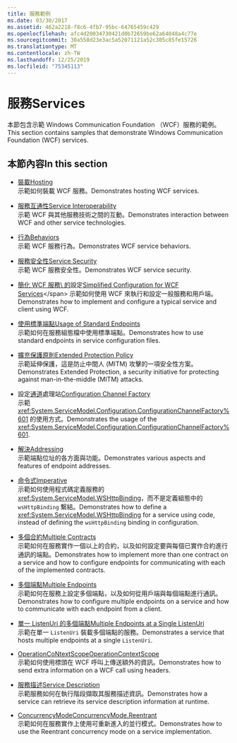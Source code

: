 ```yaml
---
title: 服務範例
ms.date: 03/30/2017
ms.assetid: 462a2218-f8c6-4fb7-95bc-64765459c429
ms.openlocfilehash: afc4d20034730421d0b72659be62a64048a4c77e
ms.sourcegitcommit: 30a558d23e3ac5a52071121a52c305c85fe15726
ms.translationtype: MT
ms.contentlocale: zh-TW
ms.lasthandoff: 12/25/2019
ms.locfileid: "75345113"
---
```

# <a name="services"></a><span data-ttu-id="d2f58-102">服務</span><span class="sxs-lookup"><span data-stu-id="d2f58-102">Services</span></span>

<span data-ttu-id="d2f58-103">本節包含示範 Windows Communication Foundation （WCF）服務的範例。</span><span class="sxs-lookup"><span data-stu-id="d2f58-103">This section contains samples that demonstrate Windows Communication Foundation (WCF) services.</span></span>

## <a name="in-this-section"></a><span data-ttu-id="d2f58-104">本節內容</span><span class="sxs-lookup"><span data-stu-id="d2f58-104">In this section</span></span>

- <span data-ttu-id="d2f58-105">[裝載](../../../../docs/framework/wcf/feature-details/hosting.md)</span><span class="sxs-lookup"><span data-stu-id="d2f58-105">[Hosting](../../../../docs/framework/wcf/feature-details/hosting.md)</span></span>\
<span data-ttu-id="d2f58-106">示範如何裝載 WCF 服務。</span><span class="sxs-lookup"><span data-stu-id="d2f58-106">Demonstrates hosting WCF services.</span></span>

- <span data-ttu-id="d2f58-107">[服務互通性](service-interoperability.md)</span><span class="sxs-lookup"><span data-stu-id="d2f58-107">[Service Interoperability](service-interoperability.md)</span></span>\
<span data-ttu-id="d2f58-108">示範 WCF 與其他服務技術之間的互動。</span><span class="sxs-lookup"><span data-stu-id="d2f58-108">Demonstrates interaction between WCF and other service technologies.</span></span>

- <span data-ttu-id="d2f58-109">[行為](behaviors.md)</span><span class="sxs-lookup"><span data-stu-id="d2f58-109">[Behaviors](behaviors.md)</span></span>\
<span data-ttu-id="d2f58-110">示範 WCF 服務行為。</span><span class="sxs-lookup"><span data-stu-id="d2f58-110">Demonstrates WCF service behaviors.</span></span>

- <span data-ttu-id="d2f58-111">[服務安全性](service-security.md)</span><span class="sxs-lookup"><span data-stu-id="d2f58-111">[Service Security](service-security.md)</span></span>\
<span data-ttu-id="d2f58-112">示範 WCF 服務安全性。</span><span class="sxs-lookup"><span data-stu-id="d2f58-112">Demonstrates WCF service security.</span></span>

- <span data-ttu-id="d2f58-113">[簡化 WCF 服務\ 的](simplified-configuration-for-wcf-services.md)設定</span><span class="sxs-lookup"><span data-stu-id="d2f58-113">[Simplified Configuration for WCF Services](simplified-configuration-for-wcf-services.md)\</span></span>
<span data-ttu-id="d2f58-114">示範如何使用 WCF 來執行和設定一般服務和用戶端。</span><span class="sxs-lookup"><span data-stu-id="d2f58-114">Demonstrates how to implement and configure a typical service and client using WCF.</span></span>

- <span data-ttu-id="d2f58-115">[使用標準端點](usage-of-standard-endpoints.md)</span><span class="sxs-lookup"><span data-stu-id="d2f58-115">[Usage of Standard Endpoints](usage-of-standard-endpoints.md)</span></span>\
<span data-ttu-id="d2f58-116">示範如何在服務組態檔中使用標準端點。</span><span class="sxs-lookup"><span data-stu-id="d2f58-116">Demonstrates how to use standard endpoints in service configuration files.</span></span>

- <span data-ttu-id="d2f58-117">[擴充保護原則](extended-protection-policy.md)</span><span class="sxs-lookup"><span data-stu-id="d2f58-117">[Extended Protection Policy](extended-protection-policy.md)</span></span>\
<span data-ttu-id="d2f58-118">示範延伸保護，這是防止中間人 (MITM) 攻擊的一項安全性方案。</span><span class="sxs-lookup"><span data-stu-id="d2f58-118">Demonstrates Extended Protection, a security initiative for protecting against man-in-the-middle (MITM) attacks.</span></span>

- <span data-ttu-id="d2f58-119">設定[通道](configuration-channel-factory.md)處理站</span><span class="sxs-lookup"><span data-stu-id="d2f58-119">[Configuration Channel Factory](configuration-channel-factory.md)</span></span>\
<span data-ttu-id="d2f58-120">示範 <xref:System.ServiceModel.Configuration.ConfigurationChannelFactory%601> 的使用方式。</span><span class="sxs-lookup"><span data-stu-id="d2f58-120">Demonstrates the usage of the <xref:System.ServiceModel.Configuration.ConfigurationChannelFactory%601>.</span></span>

- <span data-ttu-id="d2f58-121">[解決](addressing.md)</span><span class="sxs-lookup"><span data-stu-id="d2f58-121">[Addressing](addressing.md)</span></span>\
<span data-ttu-id="d2f58-122">示範端點位址的各方面與功能。</span><span class="sxs-lookup"><span data-stu-id="d2f58-122">Demonstrates various aspects and features of endpoint addresses.</span></span>

- <span data-ttu-id="d2f58-123">[命令式](imperative.md)</span><span class="sxs-lookup"><span data-stu-id="d2f58-123">[Imperative](imperative.md)</span></span>\
<span data-ttu-id="d2f58-124">示範如何使用程式碼定義服務的 <xref:System.ServiceModel.WSHttpBinding>，而不是定義組態中的 `wsHttpBinding` 繫結。</span><span class="sxs-lookup"><span data-stu-id="d2f58-124">Demonstrates how to define a <xref:System.ServiceModel.WSHttpBinding> for a service using code, instead of defining the `wsHttpBinding` binding in configuration.</span></span>

- <span data-ttu-id="d2f58-125">[多個合約](multiple-contracts.md)</span><span class="sxs-lookup"><span data-stu-id="d2f58-125">[Multiple Contracts](multiple-contracts.md)</span></span>\
<span data-ttu-id="d2f58-126">示範如何在服務實作一個以上的合約，以及如何設定要與每個已實作合約進行通訊的端點。</span><span class="sxs-lookup"><span data-stu-id="d2f58-126">Demonstrates how to implement more than one contract on a service and how to configure endpoints for communicating with each of the implemented contracts.</span></span>

- <span data-ttu-id="d2f58-127">[多個端點](multiple-endpoints.md)</span><span class="sxs-lookup"><span data-stu-id="d2f58-127">[Multiple Endpoints](multiple-endpoints.md)</span></span>\
<span data-ttu-id="d2f58-128">示範如何在服務上設定多個端點，以及如何從用戶端與每個端點進行通訊。</span><span class="sxs-lookup"><span data-stu-id="d2f58-128">Demonstrates how to configure multiple endpoints on a service and how to communicate with each endpoint from a client.</span></span>

- <span data-ttu-id="d2f58-129">[單一 ListenUri 的多個端點](multiple-endpoints-at-a-single-listenuri.md)</span><span class="sxs-lookup"><span data-stu-id="d2f58-129">[Multiple Endpoints at a Single ListenUri](multiple-endpoints-at-a-single-listenuri.md)</span></span>\
<span data-ttu-id="d2f58-130">示範在單一 `ListenUri` 裝載多個端點的服務。</span><span class="sxs-lookup"><span data-stu-id="d2f58-130">Demonstrates a service that hosts multiple endpoints at a single `ListenUri`.</span></span>

- <span data-ttu-id="d2f58-131">[OperationCoNtextScope](operationcontextscope.md)</span><span class="sxs-lookup"><span data-stu-id="d2f58-131">[OperationContextScope](operationcontextscope.md)</span></span>\
<span data-ttu-id="d2f58-132">示範如何使用標頭在 WCF 呼叫上傳送額外的資訊。</span><span class="sxs-lookup"><span data-stu-id="d2f58-132">Demonstrates how to send extra information on a WCF call using headers.</span></span>

- <span data-ttu-id="d2f58-133">[服務描述](service-description.md)</span><span class="sxs-lookup"><span data-stu-id="d2f58-133">[Service Description](service-description.md)</span></span>\
<span data-ttu-id="d2f58-134">示範服務如何在執行階段擷取其服務描述資訊。</span><span class="sxs-lookup"><span data-stu-id="d2f58-134">Demonstrates how a service can retrieve its service description information at runtime.</span></span>

- <span data-ttu-id="d2f58-135">[ConcurrencyMode](concurrencymode-reentrant.md)</span><span class="sxs-lookup"><span data-stu-id="d2f58-135">[ConcurrencyMode.Reentrant](concurrencymode-reentrant.md)</span></span>\
<span data-ttu-id="d2f58-136">示範如何在服務實作上使用可重新進入的並行模式。</span><span class="sxs-lookup"><span data-stu-id="d2f58-136">Demonstrates how to use the Reentrant concurrency mode on a service implementation.</span></span>
